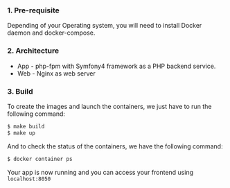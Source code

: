 ### 1. Pre-requisite
Depending of your Operating system, you will need to install Docker daemon and docker-compose.

### 2. Architecture
- App - php-fpm with Symfony4 framework as a PHP backend service.
- Web - Nginx as web server

### 3. Build
To create the images and launch the containers, we just have to run the following command:
```bash
$ make build
$ make up
```

And to check the status of the containers, we have the following command:
```bash
$ docker container ps
```

Your app is now running and you can access your frontend using `localhost:8050`